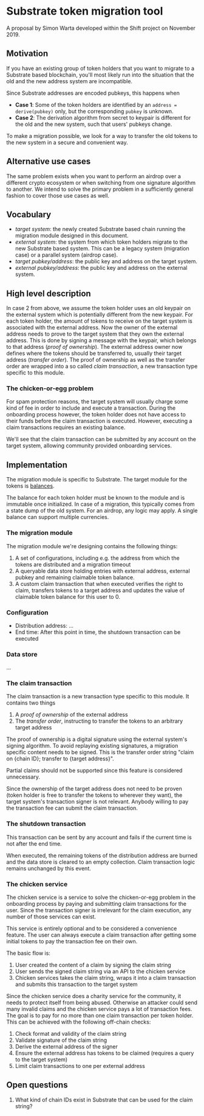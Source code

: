 # Substrate token migration tool

A proposal by Simon Warta developed within the Shift project on November 2019.

## Motivation

If you have an existing group of token holders that you want to migrate to a Substrate based blockchain, you'll most likely run into the situation that the old and the new address system are incompatible.

Since Substrate addresses are encoded pubkeys, this happens when

- **Case 1**: Some of the token holders are identified by an `address = derive(pubkey)` only, but the corresponding `pubkey` is unknown.
- **Case 2**: The derivation algorithm from secret to keypair is different for the old and the new system, such that users' pubkeys change.

To make a migration possible, we look for a way to transfer the old tokens to the new system in a secure and convenient way.

## Alternative use cases

The same problem exists when you want to perform an airdrop over a different crypto ecosystem or when switching from one signature algorithm to another. We intend to solve the primary problem in a sufficiently general fashion to cover those use cases as well.

## Vocabulary

* _target system_: the newly created Substrate based chain running the migration module designed in this document.
* _external system_: the system from which token holders migrate to the new Substrate based system. This can be a legacy system (migration case) or a parallel system (airdrop case).
* _target pubkey/address_: the public key and address on the target system.
* _external pubkey/address_: the public key and address on the external system.

## High level description

In case 2 from above, we assume the token holder uses an old keypair on the external system which is potentially different from the new keypair. For each token holder, the amount of tokens to receive on the target system is associated with the external address. Now the owner of the external address needs to prove to the target system that they own the external address. This is done by signing a message with the keypair, which belongs to that address (_proof of ownership_). The external address owner now defines where the tokens should be transferred to, usually their target address (_transfer order_). The proof of ownership as well as the transfer order are wrapped into a so called _claim transaction_, a new transaction type specific to this module.

### The chicken-or-egg problem

For spam protection reasons, the target system will usually charge some kind of fee in order to include and execute a transaction. During the onboarding process however, the token holder does not have access to their funds before the claim transaction is executed. However, executing a claim transactions requires an existing balance.

We'll see that the claim transaction can be submitted by any account on the target system, allowing community provided onboarding services.

## Implementation

The migration module is specific to Substrate. The target module for the tokens is [balances](https://substrate.dev/docs/en/next/conceptual/runtime/srml#balances).

The balance for each token holder must be known to the module and is immutable once initialized. In case of a migration, this typically comes from a state dump of the old system. For an airdrop, any logic may apply. A single balance can support multiple currencies.

### The migration module

The migration module we're designing contains the following things:

1. A set of configurations, including e.g. the address from which the tokens are distributed and a migration timeout
2. A queryable data store holding entries with external address, external pubkey and remaining claimable token balance.
3. A custom claim transaction that when executed verifies the right to claim, transfers tokens to a target address and updates the value of claimable token balance for this user to 0.

### Configuration

- Distribution address: ...
- End time: After this point in time, the shutdown transaction can be executed

### Data store

...

### The claim transaction

The claim transaction is a new transaction type specific to this module. It contains two things

1. A _proof of ownership_ of the external address
2. The _transfer order_, instructing to transfer the tokens to an arbitrary target address

The proof of ownership is a digital signature using the external system's signing algorithm. To avoid replaying existing signatures, a migration specific content needs to be signed. This is the transfer order string "claim on {chain ID}; transfer to {target address}".

Partial claims should not be supported since this feature is considered unnecessary.

Since the ownership of the target address does not need to be proven (token holder is free to transfer the tokens to wherever they want), the target system's transaction signer is not relevant. Anybody willing to pay the transaction fee can submit the claim transaction.

### The shutdown transaction

This transaction can be sent by any account and fails if the current time is not after the end time.

When executed, the remaining tokens of the distribution address are burned and the data store is cleared to an empty collection. Claim transaction logic remains unchanged by this event.

### The chicken service

The chicken service is a service to solve the chicken-or-egg problem in the onboarding process by paying and submitting claim transactions for the user. Since the transaction signer is irrelevant for the claim execution, any number of those services can exist.

This service is entirely optional and to be considered a convenience feature. The user can always execute a claim transaction after getting some initial tokens to pay the transaction fee on their own.

The basic flow is:

1. User created the content of a claim by signing the claim string
2. User sends the signed claim string via an API to the chicken service
3. Chicken services takes the claim string, wraps it into a claim transaction and submits this transaction to the target system

Since the chicken service does a charity service for the community, it needs to protect itself from being abused. Otherwise an attacker could send many invalid claims and the chicken service pays a lot of transaction fees. The goal is to pay for no more than one claim transaction per token holder. This can be achieved with the following off-chain checks:

1. Check format and validity of the claim string
2. Validate signature of the claim string
3. Derive the external address of the signer
4. Ensure the external address has tokens to be claimed (requires a query to the target system)
5. Limit claim transactions to one per external address

## Open questions

1. What kind of chain IDs exist in Substrate that can be used for the claim string?
